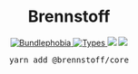 <div align="center">
  <h1 align="center">
    Brennstoff
  </h1>
</div>

<p align="center">
<a href="https://bundlephobia.com/result?p=@brennstoff/core">
    <img alt="Bundlephobia" src="https://img.shields.io/bundlephobia/minzip/@brennstoff/core?style=for-the-badge&labelColor=24292e">
  </a>
  <a aria-label="Types" href="https://www.npmjs.com/package/@brennstoff/core">
    <img alt="Types" src="https://img.shields.io/npm/types/@brennstoff/core?style=for-the-badge&labelColor=24292e">
  </a>
<a href="https://www.npmjs.com/package/@brennstoff/core"><img src="https://img.shields.io/npm/v/@brennstoff/core?style=for-the-badge&labelColor=24292e"></a>
<a href="https://www.npmjs.com/package/@brennstoff/core"><img src="https://img.shields.io/npm/l/@brennstoff/core?style=for-the-badge&labelColor=24292e"></a>
<p>

<pre align="center">yarn add @brennstoff/core</pre>

